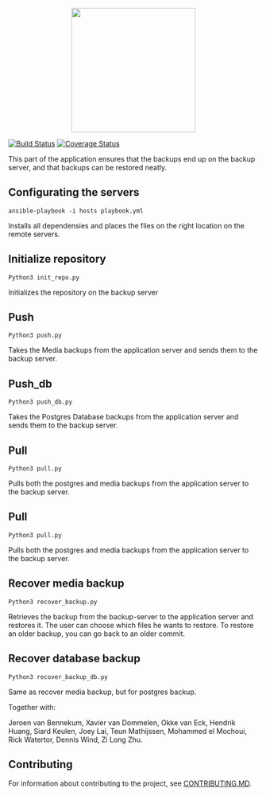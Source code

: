 <p align="center">
    <img width="250" src="https://avatars1.githubusercontent.com/u/41028230"/>
</p>

[![Build Status](https://travis-ci.com/eJourn-al/eJournal.svg?branch=develop)](https://travis-ci.com/eJourn-al/eJournal) [![Coverage Status](https://codecov.io/gh/eJourn-al/eJournal/branch/develop/graph/badge.svg)](https://codecov.io/gh/eJourn-al/eJournal)

This part of the application ensures that the backups end up on the backup server, and that backups can be restored neatly. 

## Configurating the servers

`ansible-playbook -i hosts playbook.yml`

Installs all dependensies and places the files on the right location on the remote servers. 

## Initialize repository

`Python3 init_repo.py`

Initializes the repository on the backup server

## Push

`Python3 push.py`

Takes the Media backups from the application server and sends them to the backup server.

## Push_db

`Python3 push_db.py`

Takes the Postgres Database backups from the application server and sends them to the backup server.

## Pull

`Python3 pull.py`

Pulls both the postgres and media backups from the application server to the backup server.

## Pull

`Python3 pull.py`

Pulls both the postgres and media backups from the application server to the backup server.

## Recover media backup

`Python3 recover_backup.py`

Retrieves the backup from the backup-server to the application server and restores it. The user can choose which files he wants to restore. To restore an older backup, you can go back to an older commit. 

## Recover database backup

`Python3 recover_backup_db.py`

Same as recover media backup, but for postgres backup.

Together with:

Jeroen van Bennekum, Xavier van Dommelen, Okke van Eck, Hendrik Huang, Siard Keulen, Joey Lai, Teun Mathijssen, Mohammed el Mochoui, Rick Watertor, Dennis Wind, Zi Long Zhu.

## Contributing

For information about contributing to the project, see [CONTRIBUTING.MD](CONTRIBUTING.MD).
